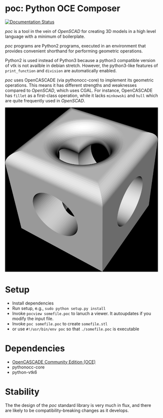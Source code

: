 # poc: Python OCE Composer

[![Documentation Status](https://readthedocs.org/projects/python-poc/badge/?version=latest)](http://python-poc.readthedocs.io/en/latest/?badge=latest)

*poc* is a tool in the vein of *OpenSCAD* for creating 3D models in a high
level language with a minimum of boilerplate.

*poc* programs are Python2 programs, executed in an environment that
provides convenient shorthand for performing geometric operations.

Python2 is used instead of Python3 because a python3 compatible version of
vtk is not availble in debian stretch.  However, the python3-like features of
`print_function` and `division` are automatically enabled.

*poc* uses OpenCASCADE (via pythonocc-core) to implement its geometric
operations.  This means it has different strengths and weaknesses compared to
*OpenSCAD*, which uses CGAL.  For instance, OpenCASCADE has `fillet` as a
first-class operation, while it lacks `minkowski` and `hull` which are quite
frequently used in *OpenSCAD*.

![pocview showing selective fillet of CSG object](/images/selective_fillet.png)

# Setup
* Install dependencies
* Run setup, e.g., `sudo python setup.py install`
* Invoke `pocview somefile.poc` to lanuch a viewer.  It autoupdates if you modify the input file.
* Invoke `poc somefile.poc` to create `somefile.stl`
* or use `#!/usr/bin/env poc` so that `./somefile.poc` is executable

# Dependencies

* [OpenCASCADE Community Edition (OCE)](https://github.com/tpaviot/oce/pulls)
* pythonocc-core
* python-vtk6

# Stability

The the design of the *poc* standard library is very much in flux, and
there are likely to be compatibility-breaking changes as it develops.
